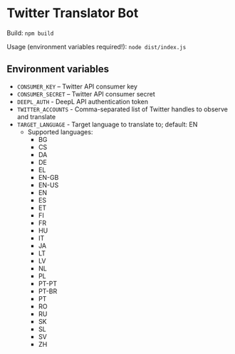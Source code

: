# Twitter Translator Bot

Build: `npm build`

Usage (environment variables required!): `node dist/index.js`

## Environment variables

* `CONSUMER_KEY` – Twitter API consumer key
* `CONSUMER_SECRET` – Twitter API consumer secret
* `DEEPL_AUTH` - DeepL API authentication token
* `TWITTER_ACCOUNTS` - Comma-separated list of Twitter handles to observe and translate
* `TARGET_LANGUAGE` - Target language to translate to; default: EN
  * Supported languages:
    * BG
    * CS
    * DA
    * DE
    * EL
    * EN-GB
    * EN-US
    * EN
    * ES
    * ET
    * FI
    * FR
    * HU
    * IT
    * JA
    * LT
    * LV
    * NL
    * PL
    * PT-PT
    * PT-BR
    * PT
    * RO
    * RU
    * SK
    * SL
    * SV
    * ZH
